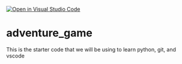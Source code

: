 [![Open in Visual Studio Code](https://classroom.github.com/assets/open-in-vscode-2e0aaae1b6195c2367325f4f02e2d04e9abb55f0b24a779b69b11b9e10269abc.svg)](https://classroom.github.com/online_ide?assignment_repo_id=17638528&assignment_repo_type=AssignmentRepo)
# adventure_game
This is the starter code that we will be using to learn python, git, and vscode
